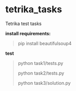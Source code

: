 # tetrika_tasks
Tetrika test tasks

**install requirements:**
> pip install beautifulsoup4

**test**
> python task1/tests.py
> 
> python task2/tests.py
> 
> python task3/solution.py
